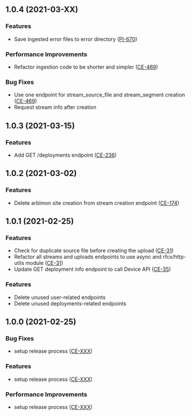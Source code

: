  <a name="1.0.4"></a>
## 1.0.4 (2021-03-XX)

### Features
* Save ingested error files to error directory ([PI-670](https://jira.rfcx.org/browse/PI-670))

### Performance Improvements
* Refactor ingestion code to be shorter and simpler ([CE-469](https://jira.rfcx.org/browse/CE-469))

### Bug Fixes
* Use one endpoint for stream_source_file and stream_segment creation ([CE-469](https://jira.rfcx.org/browse/CE-469))
* Request stream info after creation

<a name="1.0.3"></a>
## 1.0.3 (2021-03-15)

### Features
* Add GET /deployments endpoint ([CE-236](https://jira.rfcx.org/browse/CE-236))


<a name="1.0.2"></a>
## 1.0.2 (2021-03-02)

### Features
* Delete arbimon site creation from stream creation endpoint ([CE-174](https://jira.rfcx.org/browse/CE-174))


<a name="1.0.1"></a>
## 1.0.1 (2021-02-25)

### Features
* Check for duplicate source file before creating the upload ([CE-31](https://jira.rfcx.org/browse/CE-31))
* Refactor all streams and uploads endpoints to use async and rfcx/http-utils module ([CE-31](https://jira.rfcx.org/browse/CE-31))
* Update GET deployment info endpoint to call Device API ([CE-35](https://jira.rfcx.org/browse/CE-35))

### Features
* Delete unused user-related endpoints
* Delete unused deployments-related endpoints


<a name="1.0.0"></a>
## 1.0.0 (2021-02-25)

### Bug Fixes
* setup release process ([CE-XXX](https://jira.rfcx.org/browse/CE-XXX))

### Features
* setup release process ([CE-XXX](https://jira.rfcx.org/browse/CE-XXX))

### Performance Improvements
* setup release process ([CE-XXX](https://jira.rfcx.org/browse/CE-XXX))
